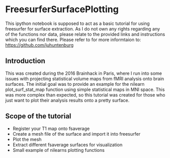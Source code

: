 # FreesurferSurfacePlotting

This ipython notebook is supposed to act as a basic tutorial for using freesurfer for surface extraction. As I do not own any rights regarding any of the functions nor data, please relate to the provided links and instructions which you can find there. 
Please refer to for more informtaion to: https://github.com/juhuntenburg

## Introduction
This was created during the 2016 Brainhack in Paris, where I run into some issues with projecting statistical volume maps from fMRI analysis onto brain surfaces. The initial goal was to provide an example for the nilearn plot_surf_stat_map function using simple statistical maps in MNI space. This was more complex than expected, so this tutorial was created for those who just want to plot their analysis results onto a pretty surface. 

## Scope of the tutorial
* Register your T1 map onto fsaverage
* Create a mesh file of the surface and import it into freesurfer
* Plot the mesh 
* Extract different fsaverage surfaces for visualization
* Small example of nilearns plotting functions
